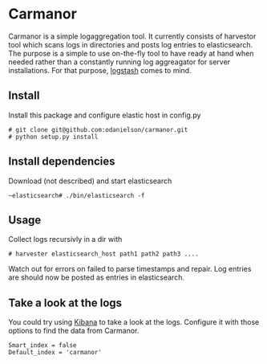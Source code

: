 Carmanor
========

Carmanor is a simple logaggregation tool.
It currently consists of harvestor tool which scans logs
in directories and posts log entries to elasticsearch.
The purpose is a simple to use on-the-fly tool to have
ready at hand when needed rather than a constantly running log
aggreagator for server installations. For that purpose, [logstash](http://logstash.net) comes to mind.

Install
-------

Install this package and configure elastic host in config.py

    # git clone git@github.com:odanielson/carmanor.git
    # python setup.py install

Install dependencies
--------------------

Download (not described) and start elasticsearch

    ~elasticsearch# ./bin/elasticsearch -f

Usage
-----

Collect logs recursivly in a dir with

    # harvester elasticsearch_host path1 path2 path3 ....

Watch out for errors on failed to parse timestamps and repair.
Log entries are should now be posted as entries in elasticsearch.

Take a look at the logs
-----------------------
You could try using [Kibana](http://kibana.org) to take a look at the logs.
Configure it with those options to find the data from Carmanor.

    Smart_index = false
    Default_index = 'carmanor'
